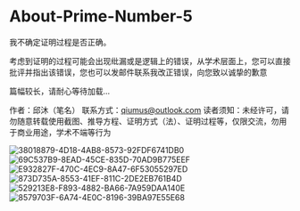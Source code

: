 # About-Prime-Number-5

我不确定证明过程是否正确。

考虑到证明的过程可能会出现纰漏或是逻辑上的错误，从学术层面上，您可以直接批评并指出该错误，您也可以发邮件联系我改正错误，向您致以诚挚的歉意

篇幅较长，请耐心等待加载...

作者：邱沐（笔名）
联系方式：qiumus@outlook.com
读者须知：未经许可，请勿随意转载使用截图、推导方程、证明方式（法）、证明过程等，仅限交流，勿用于商业用途，学术不端等行为


![38018879-4D18-4AB8-8573-92FDF6741DB0](https://user-images.githubusercontent.com/121736407/230734638-576a1721-f875-49d4-a110-a03e385557ee.jpeg)
![69C537B9-8EAD-45CE-835D-70AD9B775EEF](https://user-images.githubusercontent.com/121736407/230734639-6b00d955-e54d-4b6b-8503-f888a6daa2d2.jpeg)
![E932827F-470C-4EC9-8A47-6F53055297ED](https://user-images.githubusercontent.com/121736407/230734641-0105c97a-307b-4637-8e72-16b09e2d579b.jpeg)
![873D735A-8553-41EF-811C-2DE2EB761B4D](https://user-images.githubusercontent.com/121736407/230734643-1aaeae4d-86dd-4623-a344-2e619ec830f4.jpeg)
![529213E8-F893-4882-BA66-7A959DAA140E](https://user-images.githubusercontent.com/121736407/230734646-7781a2c5-53a8-4006-b5c5-2d892935a344.jpeg)
![8579703F-6A74-4E0C-8196-39BA97E55E68](https://user-images.githubusercontent.com/121736407/230734905-508ee193-b27e-41b6-bb57-4b06d3b8610d.jpeg)
